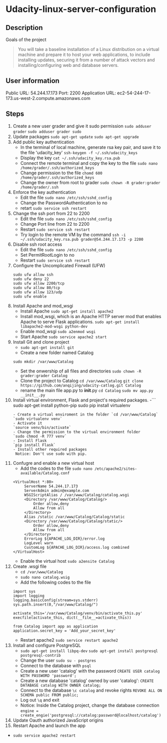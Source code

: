 # Udacity-linux-server-configuration
## Description 
Goals of the project
>You will take a baseline installation of a Linux distribution on a virtual machine and prepare it to host your web applications, to include installing updates, securing it from a number of attack vectors and installing/configuring web and database servers.
## User information
Public URL: 54.244.17.173
Port: 2200
Application URL: ec2-54-244-17-173.us-west-2.compute.amazonaws.com
## Steps
1. Create a new user grader and give it sudo permission
`sudo adduser grader`
`sudo adduser grader sudo`
2. Update packages
`sudo apt-get update`
`sudo apt-get upgrade`
3. Add public key authentication
   - In the terminal of local machine, generate rsa key pair, and save it to the file 'udacity_key'
   `ssh-keygen -f ~/.ssh/udacity_keys`
   - Display the key 
   `cat ~/.ssh/udacity_key.rsa.pub`
   - Connect the remote terminal and copy the key to the file 
   `sudo nano /home/grader/.ssh/authorized_keys`
   - Change permission to the file
   `chomd 600 /home/grader/.ssh/authorized_keys`
   - Change the owner from root to grader
   `sudo chown -R grader:grader /home/grader/.ssh`
4. Enforce the key authentication 
   - Edit the file `sudo nano /etc/ssh/sshd_config`
   - Change the PasswordAuthentication to no
   - retart `sudo service ssh restart`
5. Change the ssh port from 22 to 2200
   - Edit the file `sudo nano /etc/ssh/sshd_config`
   - Change Port line from 22 to 2200
   - Restart `sudo service ssh restart`
   - Try login to the remote VM by the command
     `ssh -i ~/.ssh/udacity_key.rsa.pub grader@54.244.17.173 -p 2200`
6. Disable ssh root access
   - Edit the file `sudo nano /etc/ssh/sshd_config`
   - Set PermitRootLogin to no
   - Restart `sudo service ssh restart`
7. Configure the Uncomplicated Firewall (UFW)
   ```
   sudo ufw allow ssh
   sudo ufw deny 22
   sudo ufw allow 2200/tcp
   sudo ufw allow 80/tcp
   sudo ufw allow 123/udp
   sudo ufw enable
   ```
8. Install Apache and mod_wsgi
   - Install Apache 
   `sudo apt-get install apache2`
   - Install mod_wsgi, which is an Apache HTTP server mod that enables Apache to serve Flask applications.
   `sudo apt-get install libapache2-mod-wsgi python-dev`
   - Enable mod_wsgi
   `sudo a2enmod wsgi`
   - Start Apache
   `sudo service apache2 start`
9. Install Git and clone project
   - `sudo apt-get install git`
   - Create a new folder named Catalog
    ```
    sudo mkdir /var/www/Catalog
    ```
   - Set the onwership of all files and directories
    `sudo chown -R grader:grader Catalog`
   - Clone the project to Catalog
    `cd /var/www/Catalog`
    `git clone https://github.com/anqijing/udacity-catlog.git Catalog`
   - rename the main file app.py to __init__.py
    `cd Catalog`
    `sudo mv app.py __init__.py`
10. Install virtual environment, Flask and project's required packages.
    -```
     sudo apt-get install python-pip
     sudo pip install virtualenv
     ```
    - Create a virtual enviroment in the folder `cd /var/www/Catalog`
     `sudo virtualenv venv`
    - Activate it
     `source venv/bin/activate`
    - Change the permission to the virtual environment folder
     `sudo chmod -R 777 venv`
    - Install Flask
     `pip install Flask`
    - Install other required packages
      Notice: Don't use sudo with pip.
11. Confugre and enable a new virtual host
    - Add the codes to the file `sudo nano /etc/apache2/sites-available/Catalog.conf`
     ```
     <VirtualHost *:80>
          ServerName 54.244.17.173
          ServerAdmin admin@example.com
          WSGIScriptAlias / /var/www/Catalog/catalog.wsgi
          <Directory /var/www/Catalog/Catalog/>
              Order allow,deny
              Allow from all
          </Directory>
          Alias /static /var/www/Catalog/Catalog/static
          <Directory /var/www/Catalog/Catalog/static/>
              Order allow,deny
              Allow from all
          </Directory>
          ErrorLog ${APACHE_LOG_DIR}/error.log
          LogLevel warn
          CustomLog ${APACHE_LOG_DIR}/access.log combined
  	</VirtualHost>
     ```
     - Enable the virtual host
     `sudo a2ensite Catalog`
12. Create .wsgi file
    - `cd /var/www/Catalog`
    - `sudo nano catalog.wsig`
    - Add the following codes to the file
     ```
     import sys
     import logging
     logging.basicConfig(stream=sys.stderr)
     sys.path.insert(0,"/var/www/Catalog/")
     
     activate_this='/var/www/Catalog/venv/bin/activate_this.py'
     execfile(activate_this, dict(__file__=activate_this))
     
     from Catalog import app as application
     application.secret_key = 'Add_your_secret_key'
     ```
     - Restart apache2
      `sudo service restart apache2`
13. Install and configure PostgreSQL
    - `sudo apt-get install libpq-dev`
      `sudo apt-get install postgresql postgresql-contrib`
    - Change the user 
      `sudo su - postgres`
    - Connect to the database with `psql`
    - Create a new user 'catalog' with the password
      `CREATE USER catalog WITH PASSWORD 'password';`
    - Create a new database 'catalog' owned by user 'catalog':
      `CREATE DATABASE catalog WITH OWNER catalog;`
    - Connect to the database `\c catalog` and revoke rights `REVOKE ALL ON SCHEMA public FROM public;`
    - Log out `\q` and exit
    - Notice: Inside the Catalog project, change the database connection
      `engine = create_engie('postgresql://catalog:password@localhost/catalog')`
14. Update Oauth authorized JavaScript origins
15. Restart Apache and launch the app
   - `sudo service apache2 restart`
     
    

  
